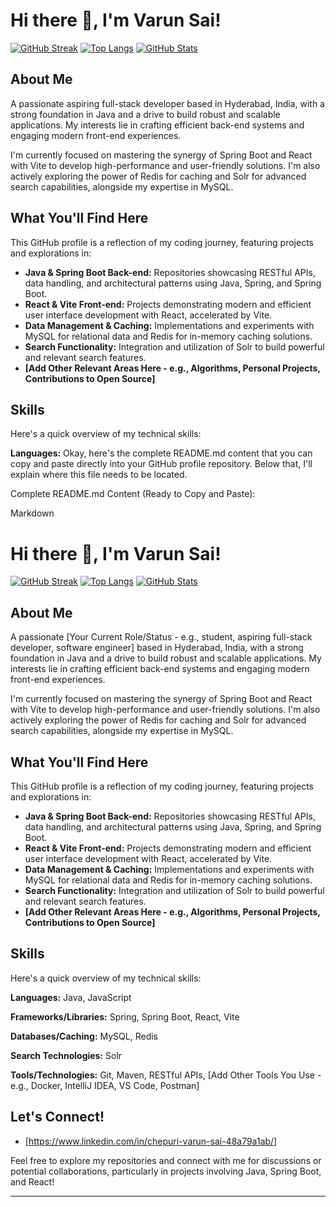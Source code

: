 # Hi there 👋, I'm Varun Sai!

[![GitHub Streak](https://streak-stats.demolab.com/?user=varunsai26&theme=dark&hide_border=true)](https://git.io/streak-stats)
[![Top Langs](https://github-readme-stats.vercel.app/api/top-langs/?username=varunsai26&layout=compact&theme=dark&hide_border=true)](https://github.com/anuraghazra/github-readme-stats)
[![GitHub Stats](https://github-readme-stats.vercel.app/api?username=varunsai26&theme=dark&hide_border=true&show_icons=true)](https://github.com/anuraghazra/github-readme-stats)

## About Me

A passionate aspiring full-stack developer based in Hyderabad, India, with a strong foundation in Java and a drive to build robust and scalable applications. My interests lie in crafting efficient back-end systems and engaging modern front-end experiences.

I'm currently focused on mastering the synergy of Spring Boot and React with Vite to develop high-performance and user-friendly solutions. I'm also actively exploring the power of Redis for caching and Solr for advanced search capabilities, alongside my expertise in MySQL.

## What You'll Find Here

This GitHub profile is a reflection of my coding journey, featuring projects and explorations in:

* **Java & Spring Boot Back-end:** Repositories showcasing RESTful APIs, data handling, and architectural patterns using Java, Spring, and Spring Boot.
* **React & Vite Front-end:** Projects demonstrating modern and efficient user interface development with React, accelerated by Vite.
* **Data Management & Caching:** Implementations and experiments with MySQL for relational data and Redis for in-memory caching solutions.
* **Search Functionality:** Integration and utilization of Solr to build powerful and relevant search features.
* **[Add Other Relevant Areas Here - e.g., Algorithms, Personal Projects, Contributions to Open Source]**

## Skills

Here's a quick overview of my technical skills:

**Languages:**
Okay, here's the complete README.md content that you can copy and paste directly into your GitHub profile repository. Below that, I'll explain where this file needs to be located.

Complete README.md Content (Ready to Copy and Paste):

Markdown

# Hi there 👋, I'm Varun Sai!

[![GitHub Streak](https://streak-stats.demolab.com/?user=varunsai26&theme=dark&hide_border=true)](https://git.io/streak-stats)
[![Top Langs](https://github-readme-stats.vercel.app/api/top-langs/?username=varunsai26&layout=compact&theme=dark&hide_border=true)](https://github.com/anuraghazra/github-readme-stats)
[![GitHub Stats](https://github-readme-stats.vercel.app/api?username=varunsai26&theme=dark&hide_border=true&show_icons=true)](https://github.com/anuraghazra/github-readme-stats)

## About Me

A passionate [Your Current Role/Status - e.g., student, aspiring full-stack developer, software engineer] based in Hyderabad, India, with a strong foundation in Java and a drive to build robust and scalable applications. My interests lie in crafting efficient back-end systems and engaging modern front-end experiences.

I'm currently focused on mastering the synergy of Spring Boot and React with Vite to develop high-performance and user-friendly solutions. I'm also actively exploring the power of Redis for caching and Solr for advanced search capabilities, alongside my expertise in MySQL.

## What You'll Find Here

This GitHub profile is a reflection of my coding journey, featuring projects and explorations in:

* **Java & Spring Boot Back-end:** Repositories showcasing RESTful APIs, data handling, and architectural patterns using Java, Spring, and Spring Boot.
* **React & Vite Front-end:** Projects demonstrating modern and efficient user interface development with React, accelerated by Vite.
* **Data Management & Caching:** Implementations and experiments with MySQL for relational data and Redis for in-memory caching solutions.
* **Search Functionality:** Integration and utilization of Solr to build powerful and relevant search features.
* **[Add Other Relevant Areas Here - e.g., Algorithms, Personal Projects, Contributions to Open Source]**

## Skills

Here's a quick overview of my technical skills:

**Languages:**
Java, JavaScript


**Frameworks/Libraries:**
Spring, Spring Boot, React, Vite


**Databases/Caching:**
MySQL, Redis


**Search Technologies:**
Solr


**Tools/Technologies:**
Git, Maven, RESTful APIs, [Add Other Tools You Use - e.g., Docker, IntelliJ IDEA, VS Code, Postman]


## Let's Connect!

* [https://www.linkedin.com/in/chepuri-varun-sai-48a79a1ab/]

Feel free to explore my repositories and connect with me for discussions or potential collaborations, particularly in projects involving Java, Spring Boot, and React!

---
